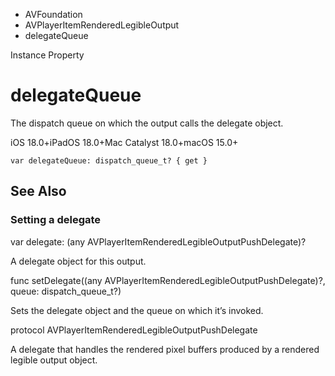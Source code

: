 

- AVFoundation
- AVPlayerItemRenderedLegibleOutput
-  delegateQueue 

Instance Property

# delegateQueue

The dispatch queue on which the output calls the delegate object.

iOS 18.0+iPadOS 18.0+Mac Catalyst 18.0+macOS 15.0+

``` source
var delegateQueue: dispatch_queue_t? { get }
```

## See Also

### Setting a delegate

var delegate: (any AVPlayerItemRenderedLegibleOutputPushDelegate)?

A delegate object for this output.

func setDelegate((any AVPlayerItemRenderedLegibleOutputPushDelegate)?, queue: dispatch_queue_t?)

Sets the delegate object and the queue on which it’s invoked.

protocol AVPlayerItemRenderedLegibleOutputPushDelegate

A delegate that handles the rendered pixel buffers produced by a rendered legible output object.

